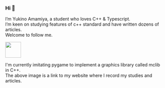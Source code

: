 ### Hi 👋 

I’m Yukino Amamiya, a student who loves C++ & Typescript.  
I’m keen on studying features of c++ standard and have written dozens of articles.  
Welcome to follow me.  



<p>
    <a href="https://iamyukino.github.io/">
        <img height="50" src="https://iamyukino.github.io/index/images/igloo-logo.png">
    </a>
</p>  

I'm currently imitating pygame to implement a graphics library called mclib in C++.  
The above image is a link to my website where I record my studies and articles.
